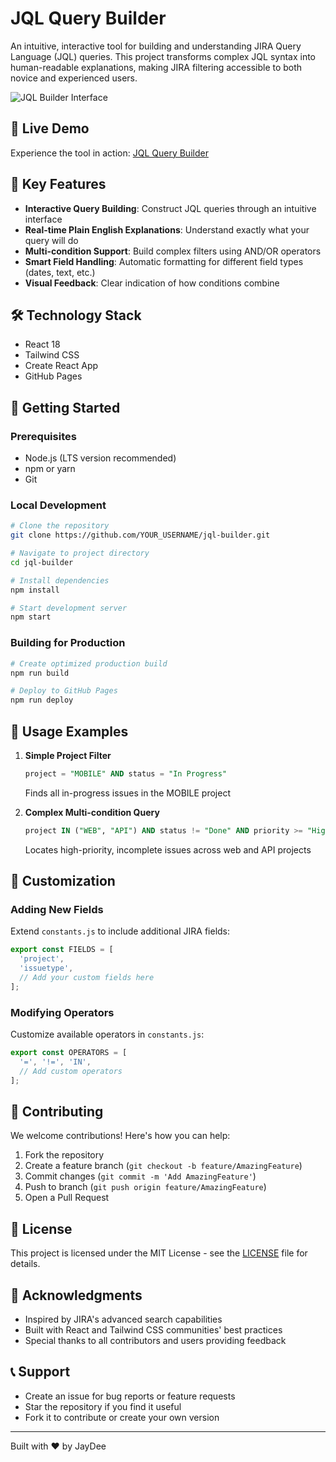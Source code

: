# JQL Query Builder

An intuitive, interactive tool for building and understanding JIRA Query Language (JQL) queries. This project transforms complex JQL syntax into human-readable explanations, making JIRA filtering accessible to both novice and experienced users.

![JQL Builder Interface](https://raw.githubusercontent.com/YOUR_USERNAME/jql-builder/main/public/preview.png)

## 🚀 Live Demo
Experience the tool in action: [JQL Query Builder](https://YOUR_USERNAME.github.io/jql-builder)

## 🎯 Key Features

- **Interactive Query Building**: Construct JQL queries through an intuitive interface
- **Real-time Plain English Explanations**: Understand exactly what your query will do
- **Multi-condition Support**: Build complex filters using AND/OR operators
- **Smart Field Handling**: Automatic formatting for different field types (dates, text, etc.)
- **Visual Feedback**: Clear indication of how conditions combine

## 🛠️ Technology Stack

- React 18
- Tailwind CSS
- Create React App
- GitHub Pages

## 🚦 Getting Started

### Prerequisites
- Node.js (LTS version recommended)
- npm or yarn
- Git

### Local Development
```bash
# Clone the repository
git clone https://github.com/YOUR_USERNAME/jql-builder.git

# Navigate to project directory
cd jql-builder

# Install dependencies
npm install

# Start development server
npm start
```

### Building for Production
```bash
# Create optimized production build
npm run build

# Deploy to GitHub Pages
npm run deploy
```

## 🎨 Usage Examples

1. **Simple Project Filter**
   ```sql
   project = "MOBILE" AND status = "In Progress"
   ```
   Finds all in-progress issues in the MOBILE project

2. **Complex Multi-condition Query**
   ```sql
   project IN ("WEB", "API") AND status != "Done" AND priority >= "High"
   ```
   Locates high-priority, incomplete issues across web and API projects

## 🔧 Customization

### Adding New Fields
Extend `constants.js` to include additional JIRA fields:
```javascript
export const FIELDS = [
  'project',
  'issuetype',
  // Add your custom fields here
];
```

### Modifying Operators
Customize available operators in `constants.js`:
```javascript
export const OPERATORS = [
  '=', '!=', 'IN',
  // Add custom operators
];
```

## 🤝 Contributing

We welcome contributions! Here's how you can help:

1. Fork the repository
2. Create a feature branch (`git checkout -b feature/AmazingFeature`)
3. Commit changes (`git commit -m 'Add AmazingFeature'`)
4. Push to branch (`git push origin feature/AmazingFeature`)
5. Open a Pull Request

## 📝 License

This project is licensed under the MIT License - see the [LICENSE](LICENSE) file for details.

## 🙏 Acknowledgments

- Inspired by JIRA's advanced search capabilities
- Built with React and Tailwind CSS communities' best practices
- Special thanks to all contributors and users providing feedback

## 📞 Support

- Create an issue for bug reports or feature requests
- Star the repository if you find it useful
- Fork it to contribute or create your own version

---

Built with ❤️ by JayDee